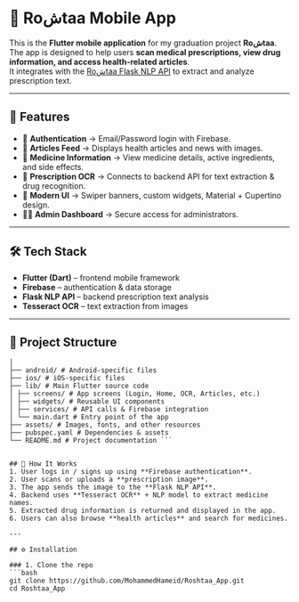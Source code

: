 # 📱 Roشtaa Mobile App

This is the **Flutter mobile application** for my graduation project **Roشtaa**.  
The app is designed to help users **scan medical prescriptions, view drug information, and access health-related articles**.  
It integrates with the [Roشtaa Flask NLP API](https://github.com/MohammedHameid/FLask_API) to extract and analyze prescription text.

---

## 🚀 Features
- 🔐 **Authentication** → Email/Password login with Firebase.  
- 📰 **Articles Feed** → Displays health articles and news with images.  
- 💊 **Medicine Information** → View medicine details, active ingredients, and side effects.  
- 📸 **Prescription OCR** → Connects to backend API for text extraction & drug recognition.  
- 🎨 **Modern UI** → Swiper banners, custom widgets, Material + Cupertino design.  
- 👨‍⚕️ **Admin Dashboard** → Secure access for administrators.  

---

## 🛠️ Tech Stack
- **Flutter (Dart)** – frontend mobile framework  
- **Firebase** – authentication & data storage  
- **Flask NLP API** – backend prescription text analysis  
- **Tesseract OCR** – text extraction from images  

---

## 📂 Project Structure
``` Roshtaa_App/
│
├── android/ # Android-specific files
├── ios/ # iOS-specific files
├── lib/ # Main Flutter source code
│ ├── screens/ # App screens (Login, Home, OCR, Articles, etc.)
│ ├── widgets/ # Reusable UI components
│ ├── services/ # API calls & Firebase integration
│ └── main.dart # Entry point of the app
├── assets/ # Images, fonts, and other resources
├── pubspec.yaml # Dependencies & assets
└── README.md # Project documentation ```


## 🔄 How It Works
1. User logs in / signs up using **Firebase authentication**.  
2. User scans or uploads a **prescription image**.  
3. The app sends the image to the **Flask NLP API**.  
4. Backend uses **Tesseract OCR** + NLP model to extract medicine names.  
5. Extracted drug information is returned and displayed in the app.  
6. Users can also browse **health articles** and search for medicines.  

---

## ⚙️ Installation

### 1. Clone the repo
```bash
git clone https://github.com/MohammedHameid/Roshtaa_App.git
cd Roshtaa_App
